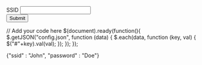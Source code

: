 <!doctype html>

<html>
  <head>
    <script src="https://ajax.googleapis.com/ajax/libs/jquery/2.1.4/jquery.min.js"></script>
    <script src="lib/script.js"></script>
  </head>

  <body>
    <link rel="stylesheet" href="https://maxcdn.bootstrapcdn.com/bootstrap/3.3.7/css/bootstrap.min.css">

<form>
  <div class="form-group">
    <label for="ssid" class="control-label">SSID</label> 
    <input id="ssid" name="ssid" type="text" class="form-control">
  </div> 
  <div class="form-group">
    <button name="submit" type="submit" class="btn btn-primary">Submit</button>
  </div>
</form>
  </body>
</html>


// Add your code here
$(document).ready(function(){
  $.getJSON("config.json", function (data) {
    $.each(data, function (key, val) {
      $("#"+key).val(val);
    });
  });
});


{"ssid" : "John", "password" : "Doe"}